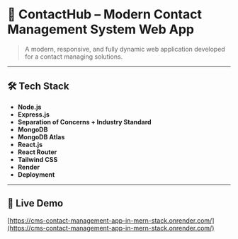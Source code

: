 # 🚀 ContactHub – Modern Contact Management System Web App

> A modern, responsive, and fully dynamic web application developed for a contact managing solutions.

---

## 🛠 Tech Stack
- **Node.js**
- **Express.js**
- **Separation of Concerns + Industry Standard**
- **MongoDB**
- **MongoDB Atlas**
- **React.js**
- **React Router**
- **Tailwind CSS**
- **Render**
- **Deployment**

---

## 🔗 Live Demo
[https://cms-contact-management-app-in-mern-stack.onrender.com/](https://cms-contact-management-app-in-mern-stack.onrender.com/)
